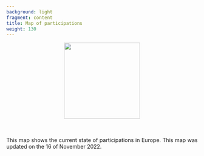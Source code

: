 ```yaml
---
background: light
fragment: content
title: Map of participations
weight: 130
---
```


<p align="center">
<img src="/images/Contour_Europe.png" alt="" width="200px"/>
</p>

<br>
</br>

<div style="text-align: justify">
This map shows the current state of participations in Europe.
This map was updated on the 16 of November 2022.
</div>

<!--more-->

